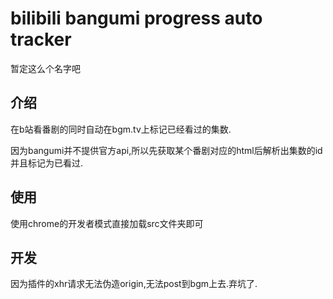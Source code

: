# bilibili bangumi progress auto tracker

暂定这么个名字吧

## 介绍

在b站看番剧的同时自动在bgm.tv上标记已经看过的集数.

因为bangumi并不提供官方api,所以先获取某个番剧对应的html后解析出集数的id并且标记为已看过.

## 使用

使用chrome的开发者模式直接加载src文件夹即可

## 开发

因为插件的xhr请求无法伪造origin,无法post到bgm上去.弃坑了.